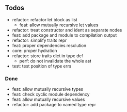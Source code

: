 ## Todos

- refactor: refactor let block as list
  - feat: allow mutually recursive let values
- refactor: treat constructor and ident as separate nodes
- feat: add package and module to compilation output
- refactor: simplify traits repr
- feat: proper dependencies resolution
- core: proper hydration
- refactor: store traits dict in type def
  - perf: do not invalidate the whole ast
- test: test position of type errs

### Done

- feat: allow mutually recursive types
- feat: check cyclic module dependency
- feat: allow mutually recursive values
- refactor: add package to named type repr
